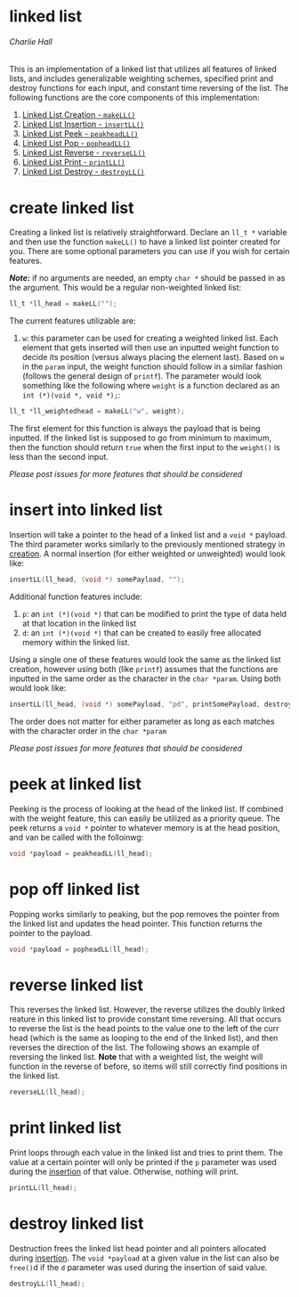 # linked list
###### Charlie Hall

This is an implementation of a linked list that utilizes all features of linked lists, and includes generalizable weighting schemes, specified print and destroy functions for each input, and constant time reversing of the list.
The following functions are the core components of this implementation:

1. [Linked List Creation - `makeLL()`](#create-linked-list)
2. [Linked List Insertion - `insertLL()`](#insert-into-linked-list)
3. [Linked List Peek - `peakheadLL()`](#peek-at-linked-list)
4. [Linked List Pop - `popheadLL()`](#pop-off-linked-list)
5. [Linked List Reverse - `reverseLL()`](#reverse-linked-list)
6. [Linked List Print - `printLL()`](#print-linked-list)
7. [Linked List Destroy - `destroyLL()`](#destroy-linked-list)

# create linked list
Creating a linked list is relatively straightforward. Declare an `ll_t *` variable and then use the function `makeLL()` to have a linked list pointer created for you. There are some optional parameters you can use if you wish for certain features.

***Note:*** if no arguments are needed, an empty `char *` should be passed in as the argument. This would be a regular non-weighted linked list:

```C
ll_t *ll_head = makeLL("");
```

The current features utilizable are:

1. `w`: this parameter can be used for creating a weighted linked list. Each element that gets inserted will then use an inputted weight function to decide its position (versus always placing the element last). Based on `w` in the `param` input, the weight function should follow in a similar fashion (follows the general design of `printf`). The parameter would look something like the following where `weight` is a function declared as an `int (*)(void *, void *);`:
```C
ll_t *ll_weightedhead = makeLL("w", weight);
```
The first element for this function is always the payload that is being inputted. If the linked list is supposed to go from minimum to maximum, then the function should return `true` when the first input to the `weight()` is less than the second input.

*Please post issues for more features that should be considered*

# insert into linked list
Insertion will take a pointer to the head of a linked list and a `void *` payload. The third parameter works similarly to the previously mentioned strategy in [creation](#create-linked-list). A normal insertion (for either weighted or unweighted) would look like:

```C
insertLL(ll_head, (void *) somePayload, "");
```

Additional function features include:
1. `p`: an `int (*)(void *)` that can be modified to print the type of data held at that location in the linked list
2. `d`: an `int (*)(void *)` that can be created to easily free allocated memory within the linked list.

Using a single one of these features would look the same as the linked list creation, however using both (like `printf`) assumes that the functions are inputted in the same order as the character in the `char *param`. Using both would look like:

```C
insertLL(ll_head, (void *) somePayload, "pd", printSomePayload, destroySomePayload);
```

The order does not matter for either parameter as long as each matches with the character order in the `char *param`

*Please post issues for more features that should be considered*

# peek at linked list
Peeking is the process of looking at the head of the linked list. If combined with the weight feature, this can easily be utilized as a priority queue. The peek returns a `void *` pointer to whatever memory is at the head position, and van be called with the folloinwg:

```C
void *payload = peakheadLL(ll_head);
```

# pop off linked list
Popping works similarly to peaking, but the pop removes the pointer from the linked list and updates the head pointer. This function returns the pointer to the payload.

```C
void *payload = popheadLL(ll_head);
```

# reverse linked list
This reverses the linked list. However, the reverse utilizes the doubly linked reature in this linked list to provide constant time reversing. All that occurs to reverse the list is the head points to the value one to the left of the curr head (which is the same as looping to the end of the linked list), and then reverses the direction of the list. The following shows an example of reversing the linked list. **Note** that with a weighted list, the weight will function in the reverse of before, so items will still correctly find positions in the linked list.

```C
reverseLL(ll_head);
```

# print linked list
Print loops through each value in the linked list and tries to print them. The value at a certain pointer will only be printed if the `p` parameter was used during the [insertion](#insert-into-linked-list) of that value. Otherwise, nothing will print.

```C
printLL(ll_head);
```

# destroy linked list
Destruction frees the linked list head pointer and all pointers allocated during [insertion](#insert-into-linked-list). The `void *payload` at a given value in the list can also be `free()`d if the `d` parameter was used during the insertion of said value.

```C
destroyLL(ll_head);
```
